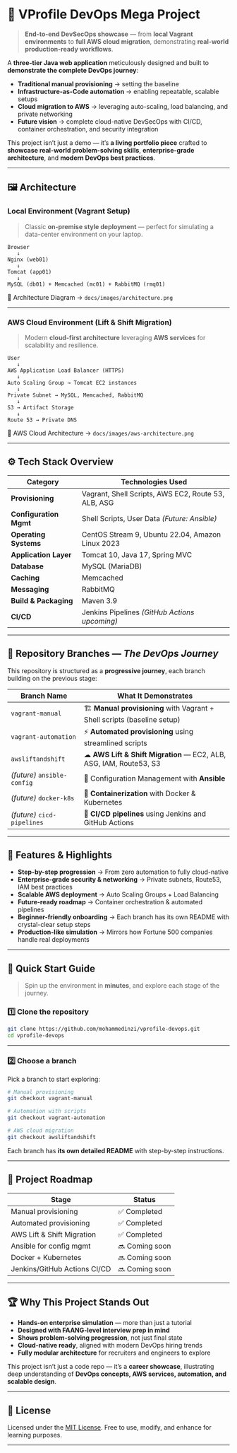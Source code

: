 # 🚀 VProfile DevOps Mega Project

> **End-to-end DevSecOps showcase** — from **local Vagrant environments** to **full AWS cloud migration**, demonstrating **real-world production-ready workflows**.

A **three-tier Java web application** meticulously designed and built to **demonstrate the complete DevOps journey**:

* **Traditional manual provisioning** → setting the baseline
* **Infrastructure-as-Code automation** → enabling repeatable, scalable setups
* **Cloud migration to AWS** → leveraging auto-scaling, load balancing, and private networking
* **Future vision** → complete cloud-native DevSecOps with CI/CD, container orchestration, and security integration

This project isn’t just a demo — it’s **a living portfolio piece** crafted to **showcase real-world problem-solving skills**, **enterprise-grade architecture**, and **modern DevOps best practices**.

---

## 🖼 Architecture

### **Local Environment (Vagrant Setup)**

> Classic **on-premise style deployment** — perfect for simulating a data-center environment on your laptop.

```
Browser
   ↓
Nginx (web01)
   ↓
Tomcat (app01)
   ↓
MySQL (db01) + Memcached (mc01) + RabbitMQ (rmq01)
```

📌 Architecture Diagram → `docs/images/architecture.png`

---

### **AWS Cloud Environment (Lift & Shift Migration)**

> Modern **cloud-first architecture** leveraging **AWS services** for scalability and resilience.

```
User
   ↓
AWS Application Load Balancer (HTTPS)
   ↓
Auto Scaling Group → Tomcat EC2 instances
   ↓
Private Subnet → MySQL, Memcached, RabbitMQ
   ↓
S3 → Artifact Storage
   ↓
Route 53 → Private DNS
```

📌 AWS Cloud Architecture → `docs/images/aws-architecture.png`

---

## ⚙️ Tech Stack Overview

| **Category**           | **Technologies Used**                               |
| ---------------------- | --------------------------------------------------- |
| **Provisioning**       | Vagrant, Shell Scripts, AWS EC2, Route 53, ALB, ASG |
| **Configuration Mgmt** | Shell Scripts, User Data *(Future: Ansible)*        |
| **Operating Systems**  | CentOS Stream 9, Ubuntu 22.04, Amazon Linux 2023    |
| **Application Layer**  | Tomcat 10, Java 17, Spring MVC                      |
| **Database**           | MySQL (MariaDB)                                     |
| **Caching**            | Memcached                                           |
| **Messaging**          | RabbitMQ                                            |
| **Build & Packaging**  | Maven 3.9                                           |
| **CI/CD**              | Jenkins Pipelines *(GitHub Actions upcoming)*       |

---

## 🌱 Repository Branches — *The DevOps Journey*

This repository is structured as a **progressive journey**, each branch building on the previous stage:

| **Branch Name**             | **What It Demonstrates**                                                 |
| --------------------------- | ------------------------------------------------------------------------ |
| `vagrant-manual`            | 🏗 **Manual provisioning** with Vagrant + Shell scripts (baseline setup) |
| `vagrant-automation`        | ⚡ **Automated provisioning** using streamlined scripts                   |
| `awsliftandshift`           | ☁ **AWS Lift & Shift Migration** — EC2, ALB, ASG, IAM, Route53, S3       |
| *(future)* `ansible-config` | 🔧 Configuration Management with **Ansible**                             |
| *(future)* `docker-k8s`     | 🐳 **Containerization** with Docker & Kubernetes                         |
| *(future)* `cicd-pipelines` | 🚀 **CI/CD pipelines** using Jenkins and GitHub Actions                  |

---

## 🧪 Features & Highlights

* **Step-by-step progression** → From zero automation to fully cloud-native
* **Enterprise-grade security & networking** → Private subnets, Route53, IAM best practices
* **Scalable AWS deployment** → Auto Scaling Groups + Load Balancing
* **Future-ready roadmap** → Container orchestration & automated pipelines
* **Beginner-friendly onboarding** → Each branch has its own README with crystal-clear setup steps
* **Production-like simulation** → Mirrors how Fortune 500 companies handle real deployments

---

## 🚀 Quick Start Guide

> Spin up the environment in **minutes**, and explore each stage of the journey.

### 1️⃣ Clone the repository

```bash
git clone https://github.com/mohammedinzi/vprofile-devops.git
cd vprofile-devops
```

---

### 2️⃣ Choose a branch

Pick a branch to start exploring:

```bash
# Manual provisioning
git checkout vagrant-manual  

# Automation with scripts
git checkout vagrant-automation  

# AWS cloud migration
git checkout awsliftandshift  
```

Each branch has **its own detailed README** with step-by-step instructions.

---

## 🔮 Project Roadmap

| **Stage**                    | **Status**     |
| ---------------------------- | -------------- |
| Manual provisioning          | ✅ Completed    |
| Automated provisioning       | ✅ Completed    |
| AWS Lift & Shift Migration   | ✅ Completed    |
| Ansible for config mgmt      | 🔜 Coming soon |
| Docker + Kubernetes          | 🔜 Coming soon |
| Jenkins/GitHub Actions CI/CD | 🔜 Coming soon |

---

## 🏆 Why This Project Stands Out

* **Hands-on enterprise simulation** — more than just a tutorial
* **Designed with FAANG-level interview prep in mind**
* **Shows problem-solving progression**, not just final state
* **Cloud-native ready**, aligned with modern DevOps hiring trends
* **Fully modular architecture** for recruiters and engineers to explore

This project isn’t just a code repo — it’s a **career showcase**, illustrating deep understanding of **DevOps concepts, AWS services, automation, and scalable design**.

---

## 📜 License

Licensed under the [MIT License](LICENSE).
Free to use, modify, and enhance for learning purposes.

---
